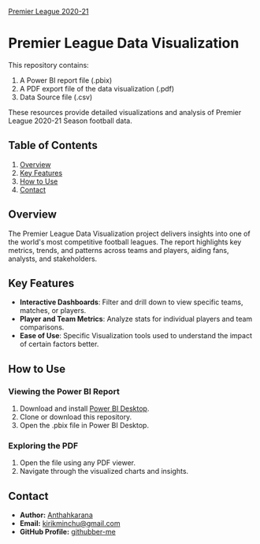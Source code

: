 [Premier League 2020-21](https://github.com/user-attachments/assets/2c877078-a916-4e0a-b207-a0981ab2ce82)
# Premier League Data Visualization

This repository contains:

1. A Power BI report file (.pbix)
2. A PDF export file of the data visualization (.pdf)
3. Data Source file (.csv)

These resources provide detailed visualizations and analysis of Premier League 2020-21 Season football data.

## Table of Contents

1. [Overview](#overview)  
2. [Key Features](#key-features)  
3. [How to Use](#how-to-use)   
4. [Contact](#contact)  

## Overview

The Premier League Data Visualization project delivers insights into one of the world's most competitive football leagues. The report highlights key metrics, trends, and patterns across teams and players, aiding fans, analysts, and stakeholders.

## Key Features

- **Interactive Dashboards**: Filter and drill down to view specific teams, matches, or players.    
- **Player and Team Metrics**: Analyze stats for individual players and team comparisons.  
- **Ease of Use**: Specific Visualization tools used to understand the impact of certain factors better.
  
## How to Use

### Viewing the Power BI Report

1. Download and install [Power BI Desktop](https://powerbi.microsoft.com/desktop/).  
2. Clone or download this repository.  
3. Open the .pbix file in Power BI Desktop.  

### Exploring the PDF

1. Open the file using any PDF viewer.  
2. Navigate through the visualized charts and insights.

## Contact

- **Author:** [Anthahkarana](https://linkedin.com/in/anthahkarana)  
- **Email:** kirikminchu@gmail.com 
- **GitHub Profile:** [githubber-me](https://github.com/githubber-me)
